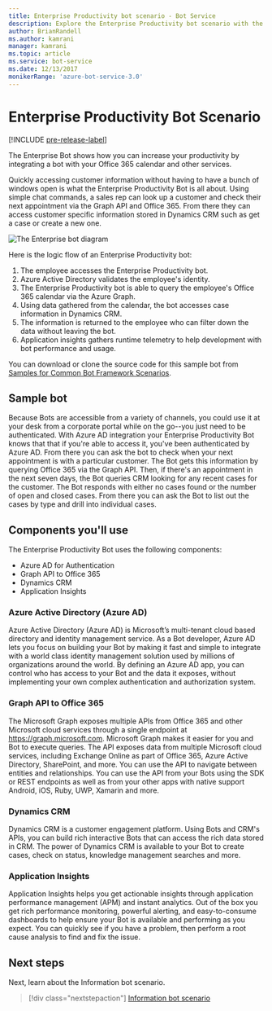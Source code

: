 ```yaml
---
title: Enterprise Productivity bot scenario - Bot Service
description: Explore the Enterprise Productivity bot scenario with the Bot Framework.
author: BrianRandell
ms.author: kamrani
manager: kamrani
ms.topic: article
ms.service: bot-service
ms.date: 12/13/2017
monikerRange: 'azure-bot-service-3.0'
---
```


# Enterprise Productivity Bot Scenario

[!INCLUDE [pre-release-label](includes/pre-release-label-v3.md)]

The Enterprise Bot shows how you can increase your productivity by integrating a bot with your Office 365 calendar and other services.

Quickly accessing customer information without having to have a bunch of windows open is what the Enterprise Productivity Bot is all about. Using simple chat commands, a sales rep can look up a customer and check their next appointment via the Graph API and Office 365. From there they can access customer specific information stored in Dynamics CRM such as get a case or create a new one.

![The Enterprise bot diagram](~/media/scenarios/bot-service-scenario-enterprise-bot.png)

Here is the logic flow of an Enterprise Productivity bot:

1. The employee accesses the Enterprise Productivity bot.
2. Azure Active Directory validates the employee's identity.
3. The Enterprise Productivity bot is able to query the employee's Office 365 calendar via the Azure Graph.
4. Using data gathered from the calendar, the bot accesses case information in Dynamics CRM.
5. The information is returned to the employee who can filter down the data without leaving the bot.
6. Application insights gathers runtime telemetry to help development with bot performance and usage.

You can download or clone the source code for this sample bot from [Samples for Common Bot Framework Scenarios](https://aka.ms/abs-scenarios).

## Sample bot
Because Bots are accessible from a variety of channels, you could use it at your desk from a corporate portal while on the go--you just need to be authenticated. With Azure AD integration your Enterprise Productivity Bot knows that that if you're able to access it, you've been authenticated by Azure AD. From there you can ask the bot to check when your next appointment is with a particular customer. The Bot gets this information by querying Office 365 via the Graph API. Then, if there's an appointment in the next seven days, the Bot queries CRM looking for any recent cases for the customer. The Bot responds with either no cases found or the number of open and closed cases. From there you can ask the Bot to list out the cases by type and drill into individual cases.

## Components you'll use
The Enterprise Productivity Bot uses the following components:
-   Azure AD for Authentication
-   Graph API to Office 365
-   Dynamics CRM
-   Application Insights

### Azure Active Directory (Azure AD)
Azure Active Directory (Azure AD) is Microsoft’s multi-tenant cloud based directory and identity management service. As a Bot developer, Azure AD lets you focus on building your Bot by making it fast and simple to integrate with a world class identity management solution used by millions of organizations around the world. By defining an Azure AD app, you can control who has access to your Bot and the data it exposes, without implementing your own complex authentication and authorization system.

### Graph API to Office 365
The Microsoft Graph exposes multiple APIs from Office 365 and other Microsoft cloud services through a single endpoint at https://graph.microsoft.com. Microsoft Graph makes it easier for you and Bot to execute queries. The API exposes data from  multiple Microsoft cloud services, including Exchange Online as part of Office 365, Azure Active Directory, SharePoint, and more. You can use the API to navigate between entities and relationships. You can use the API from your Bots using the SDK or REST endpoints as well as from your other apps with native support Android, iOS, Ruby, UWP, Xamarin and more.

### Dynamics CRM
Dynamics CRM is a customer engagement platform. Using Bots and CRM's APIs, you can build rich interactive Bots that can access the rich data stored in CRM. The power of Dynamics CRM is available to your Bot to create cases, check on status, knowledge management searches and more.

### Application Insights
Application Insights helps you get actionable insights through application performance management (APM) and instant analytics. Out of the box you get rich performance monitoring, powerful alerting, and easy-to-consume dashboards to help ensure your Bot is available and performing as you expect. You can quickly see if you have a problem, then perform a root cause analysis to find and fix the issue.

## Next steps
Next, learn about the Information bot scenario.

> [!div class="nextstepaction"]
> [Information bot scenario](bot-service-scenario-informational.md)
